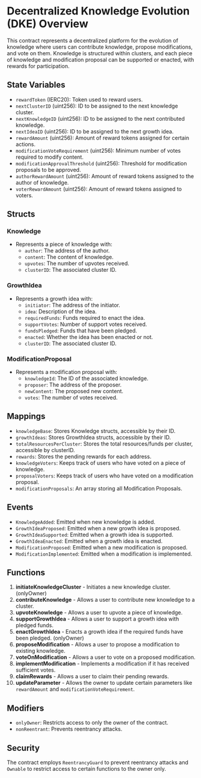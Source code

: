 
# Decentralized Knowledge Evolution (DKE) Overview

This contract represents a decentralized platform for the evolution of knowledge where users can contribute knowledge, propose modifications, and vote on them. Knowledge is structured within clusters, and each piece of knowledge and modification proposal can be supported or enacted, with rewards for participation.

## State Variables
- `rewardToken` (IERC20): Token used to reward users.
- `nextClusterID` (uint256): ID to be assigned to the next knowledge cluster.
- `nextKnowledgeID` (uint256): ID to be assigned to the next contributed knowledge.
- `nextIdeaID` (uint256): ID to be assigned to the next growth idea.
- `rewardAmount` (uint256): Amount of reward tokens assigned for certain actions.
- `modificationVoteRequirement` (uint256): Minimum number of votes required to modify content.
- `modificationApprovalThreshold` (uint256): Threshold for modification proposals to be approved.
- `authorRewardAmount` (uint256): Amount of reward tokens assigned to the author of knowledge.
- `voterRewardAmount` (uint256): Amount of reward tokens assigned to voters.

## Structs
### Knowledge
- Represents a piece of knowledge with:
  - `author`: The address of the author.
  - `content`: The content of knowledge.
  - `upvotes`: The number of upvotes received.
  - `clusterID`: The associated cluster ID.

### GrowthIdea
- Represents a growth idea with:
  - `initiator`: The address of the initiator.
  - `idea`: Description of the idea.
  - `requiredFunds`: Funds required to enact the idea.
  - `supportVotes`: Number of support votes received.
  - `fundsPledged`: Funds that have been pledged.
  - `enacted`: Whether the idea has been enacted or not.
  - `clusterID`: The associated cluster ID.

### ModificationProposal
- Represents a modification proposal with:
  - `knowledgeId`: The ID of the associated knowledge.
  - `proposer`: The address of the proposer.
  - `newContent`: The proposed new content.
  - `votes`: The number of votes received.

## Mappings
- `knowledgeBase`: Stores Knowledge structs, accessible by their ID.
- `growthIdeas`: Stores GrowthIdea structs, accessible by their ID.
- `totalResourcesPerCluster`: Stores the total resources/funds per cluster, accessible by clusterID.
- `rewards`: Stores the pending rewards for each address.
- `knowledgeVoters`: Keeps track of users who have voted on a piece of knowledge.
- `proposalVoters`: Keeps track of users who have voted on a modification proposal.
- `modificationProposals`: An array storing all Modification Proposals.

## Events
- `KnowledgeAdded`: Emitted when new knowledge is added.
- `GrowthIdeaProposed`: Emitted when a new growth idea is proposed.
- `GrowthIdeaSupported`: Emitted when a growth idea is supported.
- `GrowthIdeaEnacted`: Emitted when a growth idea is enacted.
- `ModificationProposed`: Emitted when a new modification is proposed.
- `ModificationImplemented`: Emitted when a modification is implemented.

## Functions
1. **initiateKnowledgeCluster** - Initiates a new knowledge cluster. (onlyOwner)
2. **contributeKnowledge** - Allows a user to contribute new knowledge to a cluster.
3. **upvoteKnowledge** - Allows a user to upvote a piece of knowledge.
4. **supportGrowthIdea** - Allows a user to support a growth idea with pledged funds.
5. **enactGrowthIdea** - Enacts a growth idea if the required funds have been pledged. (onlyOwner)
6. **proposeModification** - Allows a user to propose a modification to existing knowledge.
7. **voteOnModification** - Allows a user to vote on a proposed modification.
8. **implementModification** - Implements a modification if it has received sufficient votes.
9. **claimRewards** - Allows a user to claim their pending rewards.
10. **updateParameter** - Allows the owner to update certain parameters like `rewardAmount` and `modificationVoteRequirement`.

## Modifiers
- `onlyOwner`: Restricts access to only the owner of the contract.
- `nonReentrant`: Prevents reentrancy attacks.

## Security
The contract employs `ReentrancyGuard` to prevent reentrancy attacks and `Ownable` to restrict access to certain functions to the owner only.
